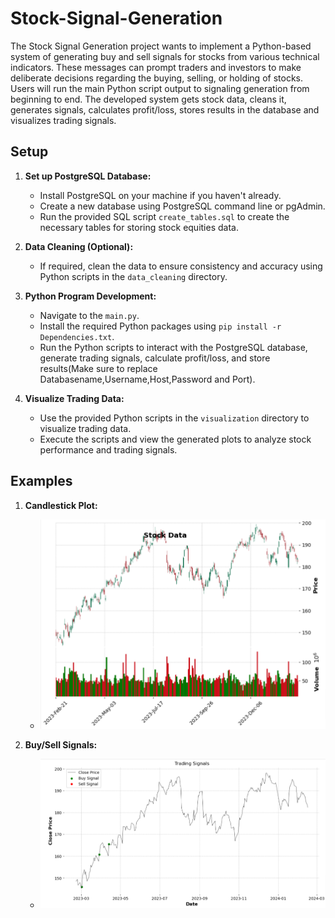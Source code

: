 # Stock-Signal-Generation
The Stock Signal Generation project wants to implement a Python-based system of generating buy and sell signals for stocks from various technical indicators. These messages can prompt traders and investors to make deliberate decisions regarding the buying, selling, or holding of stocks.
Users will run the main Python script output to signaling generation from beginning to end. The developed system gets stock data, cleans it, generates signals, calculates profit/loss, stores results in the database and visualizes trading signals.
## Setup

1. **Set up PostgreSQL Database:**
   - Install PostgreSQL on your machine if you haven't already.
   - Create a new database using PostgreSQL command line or pgAdmin.
   - Run the provided SQL script `create_tables.sql` to create the necessary tables for storing stock equities data.

2. **Data Cleaning (Optional):**
   - If required, clean the data to ensure consistency and accuracy using Python scripts in the `data_cleaning` directory.

3. **Python Program Development:**
   - Navigate to the `main.py`.
   - Install the required Python packages using `pip install -r Dependencies.txt`.
   - Run the Python scripts to interact with the PostgreSQL database, generate trading signals, calculate profit/loss, and store results(Make sure to replace Databasename,Username,Host,Password and Port).

4. **Visualize Trading Data:**
   - Use the provided Python scripts in the `visualization` directory to visualize trading data.
   - Execute the scripts and view the generated plots to analyze stock performance and trading signals.

## Examples

1. **Candlestick Plot:**
   - ![Candlestick Plot](candlestick_plot.png)

2. **Buy/Sell Signals:**
   - ![Buy/Sell Signals](buy_sell_signal.png)
